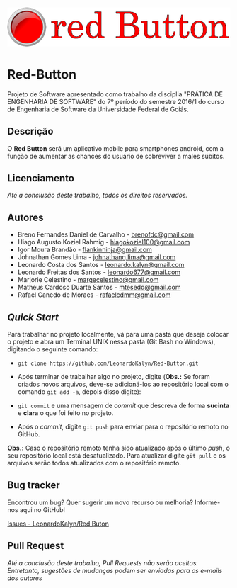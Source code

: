 ![redButton_icone](https://github.com/LeonardoKalyn/Red-Button/blob/master/Recursos/Logo/icon%20name%20left.gif)
=================================================================

# Red-Button
Projeto de Software apresentado como trabalho da disciplia "PRÁTICA DE ENGENHARIA DE SOFTWARE" do 7º período do semestre 2016/1 do curso de Engenharia de Software da Universidade Federal de Goiás.

Descrição
---------
O **Red Button** será um aplicativo mobile para smartphones android, com a função de aumentar as chances do usuário de sobreviver a males súbitos.

Licenciamento
-------------
*Até a conclusão deste trabalho, todos os direitos reservados.*

Autores
-------
 * Breno Fernandes Daniel de Carvalho - <brenofdc@gmail.com>
 * Hiago Augusto Koziel Rahmig - <hiagokoziel100@gmail.com>
 * Igor Moura Brandão - <flankinninja@gmail.com>
 * Johnathan Gomes Lima - <johnathang.lima@gmail.com>
 * Leonardo Costa dos Santos - <leonardo.kalyn@gmail.com>
 * Leonardo Freitas dos Santos - <leonardo677@gmail.com>
 * Marjorie Celestino - <margecelestino@gmail.com>
 * Matheus Cardoso Duarte Santos - <mtesedd@gmail.com>
 * Rafael Canedo de Moraes - <rafaelcdmm@gmail.com>

*Quick Start*
-------------
Para trabalhar no projeto localmente, vá para uma pasta que deseja colocar o projeto e abra um Terminal UNIX nessa pasta (Git Bash no Windows), digitando o seguinte comando:

* `git clone https://github.com/LeonardoKalyn/Red-Button.git`

* Após terminar de trabalhar algo no projeto, digite (**Obs.:** Se foram criados novos arquivos, deve-se adicioná-los ao repositório local com o comando `git add -a`, depois disso digite):

* `git commit` e uma mensagem de *commit* que descreva de forma **sucinta** e **clara** o que foi feito no projeto.

* Após o *commit*, digite `git push` para enviar para o repositório remoto no GitHub.

**Obs.:** Caso o repositório remoto tenha sido atualizado após o último *push*, o seu repositório local está desatualizado. Para atualizar digite `git pull` e os arquivos serão todos atualizados com o repositório remoto.


Bug tracker
-----------
Encontrou um bug? Quer sugerir um novo recurso ou melhoria? Informe-nos aqui no GitHub!

[Issues - LeonardoKalyn/Red Buton](https://github.com/LeonardoKalyn/Red-Button/issues)

Pull Request
------------
*Até a conclusão deste trabalho, Pull Requests não serão aceitos. Entretanto, sugestões de mudanças podem ser enviadas para os e-mails dos autores*


